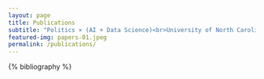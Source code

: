 ```yaml
---
layout: page
title: Publications
subtitle: "Politics × (AI + Data Science)<br>University of North Carolina at Charlotte"
featured-img: papers-01.jpeg
permalink: /publications/
---
```


{% bibliography %}